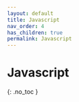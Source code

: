 ```yaml
---
layout: default
title: Javascript
nav_order: 4
has_children: true
permalink: Javascript
---
```


# Javascript
{: .no_toc }


